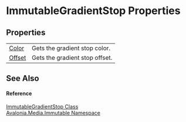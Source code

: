 # ImmutableGradientStop Properties




## Properties
<table>
<tr>
<td><a href="P_Avalonia_Media_Immutable_ImmutableGradientStop_Color">Color</a></td>
<td>Gets the gradient stop color.</td>
</tr>
<tr>
<td><a href="P_Avalonia_Media_Immutable_ImmutableGradientStop_Offset">Offset</a></td>
<td>Gets the gradient stop offset.</td>
</tr>
</table>

## See Also


#### Reference
<a href="T_Avalonia_Media_Immutable_ImmutableGradientStop">ImmutableGradientStop Class</a>  
<a href="N_Avalonia_Media_Immutable">Avalonia.Media.Immutable Namespace</a>  
